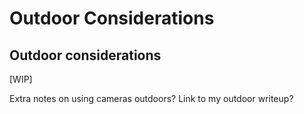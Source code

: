 # Outdoor Considerations

## Outdoor considerations

\[WIP]

Extra notes on using cameras outdoors? Link to my outdoor writeup?
